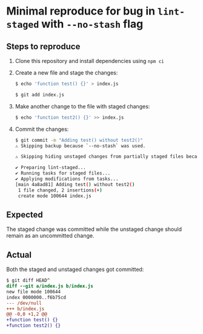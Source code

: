 # Minimal reproduce for bug in `lint-staged` with `--no-stash` flag

## Steps to reproduce

1. Clone this repository and install dependencies using `npm ci`

1. Create a new file and stage the changes:

   ```sh
   $ echo 'function test() {}' > index.js
   
   $ git add index.js      
   ```

1. Make another change to the file with staged changes:

   ```sh
   $ echo 'function test2() {}' >> index.js
   ```

1. Commit the changes:

   ```sh
   $ git commit -m "Adding test() without test2()"
   ⚠ Skipping backup because `--no-stash` was used.
   
   ⚠ Skipping hiding unstaged changes from partially staged files because `--no-stash` was used.
   
   ✔ Preparing lint-staged...
   ✔ Running tasks for staged files...
   ✔ Applying modifications from tasks...
   [main 4a8ad81] Adding test() without test2()
    1 file changed, 2 insertions(+)
    create mode 100644 index.js
   ```

## Expected

The staged change was committed while the unstaged change should remain as an uncommitted change.

## Actual

Both the staged and unstaged changes got committed:

```diff
$ git diff HEAD^                               
diff --git a/index.js b/index.js
new file mode 100644
index 0000000..f6b75cd
--- /dev/null
+++ b/index.js
@@ -0,0 +1,2 @@
+function test() {}
+function test2() {}
```
